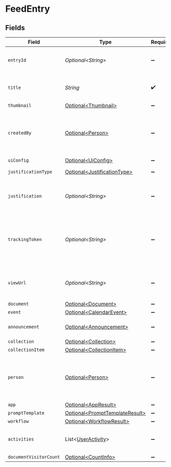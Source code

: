 # FeedEntry


## Fields

| Field                                                                                                                       | Type                                                                                                                        | Required                                                                                                                    | Description                                                                                                                 | Example                                                                                                                     |
| --------------------------------------------------------------------------------------------------------------------------- | --------------------------------------------------------------------------------------------------------------------------- | --------------------------------------------------------------------------------------------------------------------------- | --------------------------------------------------------------------------------------------------------------------------- | --------------------------------------------------------------------------------------------------------------------------- |
| `entryId`                                                                                                                   | *Optional\<String>*                                                                                                         | :heavy_minus_sign:                                                                                                          | optional ID associated with a single feed entry (displayable_list_id)                                                       |                                                                                                                             |
| `title`                                                                                                                     | *String*                                                                                                                    | :heavy_check_mark:                                                                                                          | Title for the result. Can be document title, event title and so on.                                                         |                                                                                                                             |
| `thumbnail`                                                                                                                 | [Optional\<Thumbnail>](../../models/components/Thumbnail.md)                                                                | :heavy_minus_sign:                                                                                                          | N/A                                                                                                                         |                                                                                                                             |
| `createdBy`                                                                                                                 | [Optional\<Person>](../../models/components/Person.md)                                                                      | :heavy_minus_sign:                                                                                                          | N/A                                                                                                                         | {<br/>"name": "George Clooney",<br/>"obfuscatedId": "abc123"<br/>}                                                          |
| `uiConfig`                                                                                                                  | [Optional\<UiConfig>](../../models/components/UiConfig.md)                                                                  | :heavy_minus_sign:                                                                                                          | N/A                                                                                                                         |                                                                                                                             |
| `justificationType`                                                                                                         | [Optional\<JustificationType>](../../models/components/JustificationType.md)                                                | :heavy_minus_sign:                                                                                                          | Type of the justification.                                                                                                  |                                                                                                                             |
| `justification`                                                                                                             | *Optional\<String>*                                                                                                         | :heavy_minus_sign:                                                                                                          | Server side generated justification string if server provides one.                                                          |                                                                                                                             |
| `trackingToken`                                                                                                             | *Optional\<String>*                                                                                                         | :heavy_minus_sign:                                                                                                          | An opaque token that represents this particular feed entry in this particular response. To be used for /feedback reporting. |                                                                                                                             |
| `viewUrl`                                                                                                                   | *Optional\<String>*                                                                                                         | :heavy_minus_sign:                                                                                                          | View URL for the entry if based on links that are not documents in Glean.                                                   |                                                                                                                             |
| `document`                                                                                                                  | [Optional\<Document>](../../models/components/Document.md)                                                                  | :heavy_minus_sign:                                                                                                          | N/A                                                                                                                         |                                                                                                                             |
| `event`                                                                                                                     | [Optional\<CalendarEvent>](../../models/components/CalendarEvent.md)                                                        | :heavy_minus_sign:                                                                                                          | N/A                                                                                                                         |                                                                                                                             |
| `announcement`                                                                                                              | [Optional\<Announcement>](../../models/components/Announcement.md)                                                          | :heavy_minus_sign:                                                                                                          | N/A                                                                                                                         | {<br/>"draftId": 342<br/>}                                                                                                  |
| `collection`                                                                                                                | [Optional\<Collection>](../../models/components/Collection.md)                                                              | :heavy_minus_sign:                                                                                                          | N/A                                                                                                                         |                                                                                                                             |
| `collectionItem`                                                                                                            | [Optional\<CollectionItem>](../../models/components/CollectionItem.md)                                                      | :heavy_minus_sign:                                                                                                          | N/A                                                                                                                         |                                                                                                                             |
| `person`                                                                                                                    | [Optional\<Person>](../../models/components/Person.md)                                                                      | :heavy_minus_sign:                                                                                                          | N/A                                                                                                                         | {<br/>"name": "George Clooney",<br/>"obfuscatedId": "abc123"<br/>}                                                          |
| `app`                                                                                                                       | [Optional\<AppResult>](../../models/components/AppResult.md)                                                                | :heavy_minus_sign:                                                                                                          | N/A                                                                                                                         |                                                                                                                             |
| `promptTemplate`                                                                                                            | [Optional\<PromptTemplateResult>](../../models/components/PromptTemplateResult.md)                                          | :heavy_minus_sign:                                                                                                          | N/A                                                                                                                         |                                                                                                                             |
| `workflow`                                                                                                                  | [Optional\<WorkflowResult>](../../models/components/WorkflowResult.md)                                                      | :heavy_minus_sign:                                                                                                          | N/A                                                                                                                         |                                                                                                                             |
| `activities`                                                                                                                | List\<[UserActivity](../../models/components/UserActivity.md)>                                                              | :heavy_minus_sign:                                                                                                          | List of activity where each activity has user, action, timestamp.                                                           |                                                                                                                             |
| `documentVisitorCount`                                                                                                      | [Optional\<CountInfo>](../../models/components/CountInfo.md)                                                                | :heavy_minus_sign:                                                                                                          | N/A                                                                                                                         |                                                                                                                             |